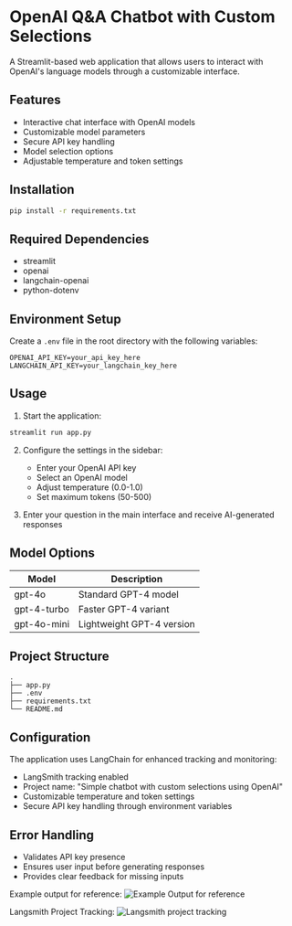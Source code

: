 # OpenAI Q&A Chatbot with Custom Selections

A Streamlit-based web application that allows users to interact with OpenAI's language models through a customizable interface.

## Features

- Interactive chat interface with OpenAI models
- Customizable model parameters
- Secure API key handling
- Model selection options
- Adjustable temperature and token settings

## Installation

```bash
pip install -r requirements.txt
```

## Required Dependencies

- streamlit
- openai
- langchain-openai
- python-dotenv

## Environment Setup

Create a `.env` file in the root directory with the following variables:

```plaintext
OPENAI_API_KEY=your_api_key_here
LANGCHAIN_API_KEY=your_langchain_key_here
```

## Usage

1. Start the application:
```bash
streamlit run app.py
```

2. Configure the settings in the sidebar:
   - Enter your OpenAI API key
   - Select an OpenAI model
   - Adjust temperature (0.0-1.0)
   - Set maximum tokens (50-500)

3. Enter your question in the main interface and receive AI-generated responses

## Model Options

| Model | Description |
|-------|------------|
| gpt-4o | Standard GPT-4 model |
| gpt-4-turbo | Faster GPT-4 variant |
| gpt-4o-mini | Lightweight GPT-4 version |

## Project Structure

```plaintext
.
├── app.py
├── .env
├── requirements.txt
└── README.md
```

## Configuration

The application uses LangChain for enhanced tracking and monitoring:
- LangSmith tracking enabled
- Project name: "Simple chatbot with custom selections using OpenAI"
- Customizable temperature and token settings
- Secure API key handling through environment variables

## Error Handling

- Validates API key presence
- Ensures user input before generating responses
- Provides clear feedback for missing inputs

Example output for reference:
![Example Output for reference](https://github.com/user-attachments/assets/c2d70073-6e40-4991-9add-674b85919e0e)



Langsmith Project Tracking:
![Langsmith project tracking](https://github.com/user-attachments/assets/8ea5e0e8-098a-4883-9fe7-424fd825df0b)


